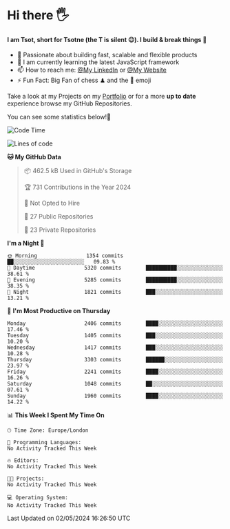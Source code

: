 # Hi there :raised_hand_with_fingers_splayed:
#### I am Tsot, short for Tsotne (the T is silent :wink:). I build & break things :space_invader:
- :telescope: Passionate about building fast, scalable and flexible products
- :seedling: I am currently learning the latest JavaScript framework 
- :mailbox: How to reach me: [@My LinkedIn](https://www.linkedin.com/in/tsotne-gvadzabia/) or [@My Website](https://tsotne.co.uk/contact)
- :zap: Fun Fact: Big Fan of chess ♟ and the 👾 emoji

Take a look at my Projects on my [Portfolio](https://tsotne.co.uk/) or for a more **up to date** experience browse my GitHub Repositories.

You can see some statistics below!:space_invader:
<!--START_SECTION:waka-->
![Code Time](http://img.shields.io/badge/Code%20Time-761%20hrs%202%20mins-blue)

![Lines of code](https://img.shields.io/badge/From%20Hello%20World%20I%27ve%20Written-5.7%20million%20lines%20of%20code-blue)

**🐱 My GitHub Data** 

> 📦 462.5 kB Used in GitHub's Storage 
 > 
> 🏆 731 Contributions in the Year 2024
 > 
> 🚫 Not Opted to Hire
 > 
> 📜 27 Public Repositories 
 > 
> 🔑 23 Private Repositories 
 > 
**I'm a Night 🦉** 

```text
🌞 Morning                1354 commits        ██░░░░░░░░░░░░░░░░░░░░░░░   09.83 % 
🌆 Daytime                5320 commits        ██████████░░░░░░░░░░░░░░░   38.61 % 
🌃 Evening                5285 commits        ██████████░░░░░░░░░░░░░░░   38.35 % 
🌙 Night                  1821 commits        ███░░░░░░░░░░░░░░░░░░░░░░   13.21 % 
```
📅 **I'm Most Productive on Thursday** 

```text
Monday                   2406 commits        ████░░░░░░░░░░░░░░░░░░░░░   17.46 % 
Tuesday                  1405 commits        ███░░░░░░░░░░░░░░░░░░░░░░   10.20 % 
Wednesday                1417 commits        ███░░░░░░░░░░░░░░░░░░░░░░   10.28 % 
Thursday                 3303 commits        ██████░░░░░░░░░░░░░░░░░░░   23.97 % 
Friday                   2241 commits        ████░░░░░░░░░░░░░░░░░░░░░   16.26 % 
Saturday                 1048 commits        ██░░░░░░░░░░░░░░░░░░░░░░░   07.61 % 
Sunday                   1960 commits        ████░░░░░░░░░░░░░░░░░░░░░   14.22 % 
```


📊 **This Week I Spent My Time On** 

```text
🕑︎ Time Zone: Europe/London

💬 Programming Languages: 
No Activity Tracked This Week

🔥 Editors: 
No Activity Tracked This Week

🐱‍💻 Projects: 
No Activity Tracked This Week

💻 Operating System: 
No Activity Tracked This Week
```


 Last Updated on 02/05/2024 16:26:50 UTC
<!--END_SECTION:waka-->
